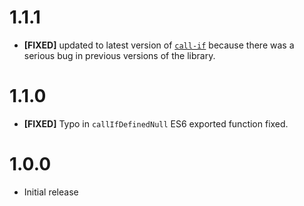 # 1.1.1

- **[FIXED]** updated to latest version of [`call-if`][call-if] because there was a
  serious bug in previous versions of the library.



# 1.1.0

- **[FIXED]** Typo in `callIfDefinedNull` ES6 exported function fixed.



# 1.0.0

- Initial release





[call-if]: https://www.npmjs.com/package/call-if "NPM Package: call-if"
